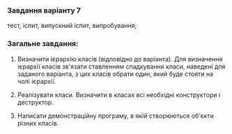  ### **Завдання варіанту 7**
тест, іспит, випускний іспит, випробування;

### **Загальне завдання:**  
1. Визначити ієрархію класів (відповідно до варіанта). Для визначення ієрархії класів зв'язати ставленням спадкування класи, наведені для заданого варіанта, з цих класів обрати один, який буде стояти на чолі ієрархії.

2. Реалізувати класи. Визначити в класах всі необхідні конструктори і деструктор.

3. Написати демонстраційну програму, в якій створюються об'єкти різних класів.
